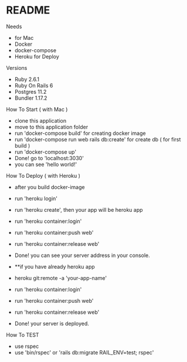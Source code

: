 # README

Needs

- for Mac
- Docker
- docker-compose
- Heroku for Deploy

Versions

- Ruby 2.6.1
- Ruby On Rails 6
- Postgres 11.2
- Bundler 1.17.2

How To Start ( with Mac )

- clone this application
- move to this application folder
- run 'docker-compose build' for creating docker image
- run 'docker-compose run web rails db:create' for create db ( for first build )
- run 'docker-compose up'
- Done! go to 'localhost:3030'
- you can see 'hello world!'

How To Deploy ( with Heroku )

- after you build docker-image
- run 'heroku login'
- run 'heroku create', then your app will be heroku app
- run 'heroku container:login'
- run 'heroku container:push web'
- run 'heroku container:release web'
- Done! you can see your server address in your console.

- \*\*if you have already heroku app
- heroku git:remote -a 'your-app-name'
- run 'heroku container:login'
- run 'heroku container:push web'
- run 'heroku container:release web'
- Done! your server is deployed.

How To TEST

- use rspec
- use 'bin/rspec' or 'rails db:migrate RAIL_ENV=test; rspec'
